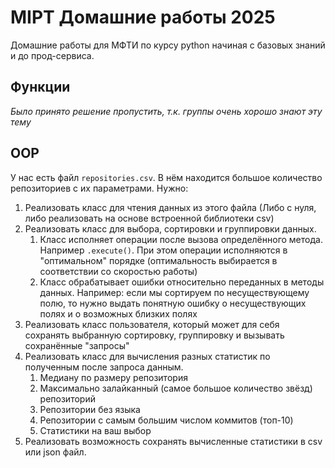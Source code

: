 # MIPT Домашние работы 2025
Домашние работы для МФТИ по курсу python начиная с базовых знаний и до прод-сервиса.

## Функции
*Было принято решение пропустить, т.к. группы очень хорошо знают эту тему*

## OOP
У нас есть файл `repositories.csv`. В нём находится большое количество репозиториев с их параметрами. Нужно:
1. Реализовать класс для чтения данных из этого файла (Либо с нуля, либо реализовать на основе встроенной библиотеки csv)
2. Реализовать класс для выбора, сортировки и группировки данных.
   1. Класс исполняет операции после вызова определённого метода. Например `.execute()`. При этом
   операции исполняются в "оптимальном" порядке (оптимальность выбирается в соответствии со скоростью работы)
   2. Класс обрабатывает ошибки относительно переданных в методы данных. Например: если мы сортируем по несуществующему полю, то нужно выдать понятную ошибку о несуществующих полях и о возможных близких полях
3. Реализовать класс пользователя, который может для себя сохранять выбранную сортировку, группировку и вызывать сохранённые "запросы"
4. Реализовать класс для вычисления разных статистик по полученным после запроса данным.
   1. Медиану по размеру репозитория
   2. Максимально залайканный (самое большое количество звёзд) репозиторий
   3. Репозитории без языка
   4. Репозитории с самым большим числом коммитов (топ-10)
   5. Статистики на ваш выбор
5. Реализовать возможность сохранять вычисленные статистики в csv или json файл.
